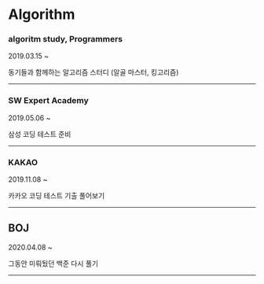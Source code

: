 # Algorithm


### **algoritm study**, **Programmers**

2019.03.15 ~

동기들과 함께하는 알고리즘 스터디 (알골 마스터, 킹고리즘)

---



### **SW Expert Academy**
2019.05.06 ~

삼성 코딩 테스트 준비

---

### **KAKAO**
2019.11.08 ~

카카오 코딩 테스트 기출 풀어보기

---


## **BOJ**
2020.04.08 ~

그동안 미뤄뒀던 백준 다시 풀기


---
